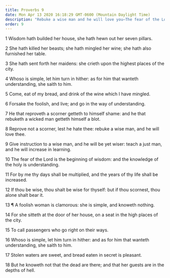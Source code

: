 ```yaml
---
title: Proverbs 9
date: Mon Apr 13 2020 16:18:29 GMT-0600 (Mountain Daylight Time)
description: "Rebuke a wise man and he will love you—The fear of the Lord is the beginning of wisdom—The guests of an immoral woman are in the depths of hell."
order: 9
---
```


1 Wisdom hath builded her house, she hath hewn out her seven pillars.

2 She hath killed her beasts; she hath mingled her wine; she hath also furnished her table.

3 She hath sent forth her maidens: she crieth upon the highest places of the city.

4 Whoso is simple, let him turn in hither: as for him that wanteth understanding, she saith to him.

5 Come, eat of my bread, and drink of the wine which I have mingled.

6 Forsake the foolish, and live; and go in the way of understanding.

7 He that reproveth a scorner getteth to himself shame: and he that rebuketh a wicked man getteth himself a blot.

8 Reprove not a scorner, lest he hate thee: rebuke a wise man, and he will love thee.

9 Give instruction to a wise man, and he will be yet wiser: teach a just man, and he will increase in learning.

10 The fear of the Lord is the beginning of wisdom: and the knowledge of the holy is understanding.

11 For by me thy days shall be multiplied, and the years of thy life shall be increased.

12 If thou be wise, thou shalt be wise for thyself: but if thou scornest, thou alone shalt bear it.

13 ¶ A foolish woman is clamorous: she is simple, and knoweth nothing.

14 For she sitteth at the door of her house, on a seat in the high places of the city.

15 To call passengers who go right on their ways.

16 Whoso is simple, let him turn in hither: and as for him that wanteth understanding, she saith to him.

17 Stolen waters are sweet, and bread eaten in secret is pleasant.

18 But he knoweth not that the dead are there; and that her guests are in the depths of hell.
